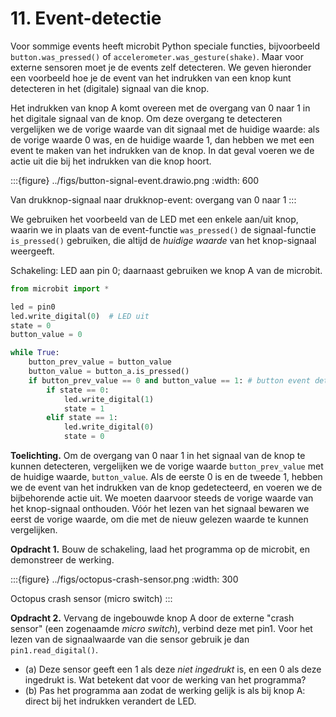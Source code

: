 # 11. Event-detectie

Voor sommige events heeft microbit Python speciale functies, bijvoorbeeld `button.was_pressed()` of `accelerometer.was_gesture(shake)`. Maar voor externe sensoren moet je de events zelf detecteren.
We geven hieronder een voorbeeld hoe je de event van het indrukken van een knop kunt detecteren in het (digitale) signaal van die knop.

Het indrukken van knop A komt overeen met de overgang van 0 naar 1 in het digitale signaal van de knop. Om deze overgang te detecteren vergelijken we de vorige waarde van dit signaal met de huidige waarde: als de vorige waarde 0 was, en de huidige waarde 1, dan hebben we met een event te maken van het indrukken van de knop. In dat geval voeren we de actie uit die bij het indrukken van die knop hoort.

:::{figure} ../figs/button-signal-event.drawio.png
:width: 600

Van drukknop-signaal naar drukknop-event: overgang van 0 naar 1
:::

We gebruiken het voorbeeld van de LED met een enkele aan/uit knop, waarin we in plaats van de event-functie `was_pressed()` de signaal-functie `is_pressed()` gebruiken, die altijd de *huidige waarde* van het knop-signaal weergeeft.

Schakeling: LED aan pin 0; daarnaast gebruiken we knop A van de microbit.

```python
from microbit import *

led = pin0
led.write_digital(0)  # LED uit
state = 0
button_value = 0

while True:
    button_prev_value = button_value
    button_value = button_a.is_pressed()
    if button_prev_value == 0 and button_value == 1: # button event detected
        if state == 0:
            led.write_digital(1)
            state = 1
        elif state == 1:
            led.write_digital(0)
            state = 0      
```

**Toelichting.** Om de overgang van 0 naar 1 in het signaal van de knop te kunnen detecteren, vergelijken we de vorige waarde `button_prev_value` met de huidige waarde, `button_value`. Als de eerste 0 is en de tweede 1, hebben we de event van het indrukken van de knop gedetecteerd, en voeren we de bijbehorende actie uit. We moeten daarvoor steeds de vorige waarde van het knop-signaal onthouden. Vóór het lezen van het signaal bewaren we eerst de vorige waarde, om die met de nieuw gelezen waarde te kunnen vergelijken.

**Opdracht 1.** Bouw de schakeling, laad het programma op de microbit, en demonstreer de werking.

:::{figure} ../figs/octopus-crash-sensor.png
:width: 300

Octopus crash sensor (micro switch)
:::

**Opdracht 2.** Vervang de ingebouwde knop A door de externe "crash sensor" (een zogenaamde *micro switch*), verbind deze met pin1. Voor het lezen van de signaalwaarde van die sensor gebruik je dan `pin1.read_digital()`. 

* (a) Deze sensor geeft een 1 als deze *niet ingedrukt* is, en een 0 als deze ingedrukt is. Wat betekent dat voor de werking van het programma?
* (b) Pas het programma aan zodat de werking gelijk is als bij knop A: direct bij het indrukken verandert de LED.